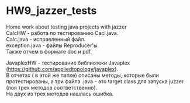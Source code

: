 # HW9_jazzer_tests
Home work about testing java projects with jazzer  
CalcHW - работа по тестированию Cacl.java.   
Calc.java - исправленный файл.  
exception.java - файлы Reproducer'ы.  
Также отчем в формате doc и pdf.   


JavaplexHW - тестирование библиотеки Javaplex (https://github.com/appliedtopology/javaplex).  
В отчетах ( в этой же папке) описаны методы, которые были протестированы, а три файла .java - это target class для запуска juzzer (лоя трех методов соответственно).   
На двух из трех методов нашлась ошибка.  
